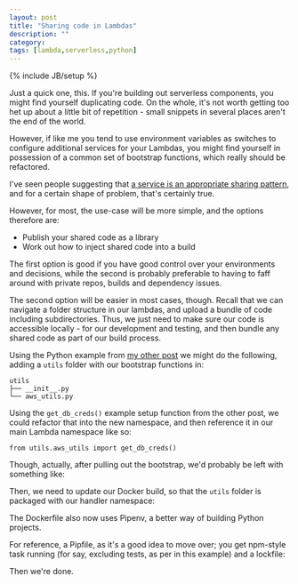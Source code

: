```yaml
---
layout: post
title: "Sharing code in Lambdas"
description: ""
category: 
tags: [lambda,serverless,python]
---
```

{% include JB/setup %}

Just a quick one, this. If you're building out serverless components, you might find yourself duplicating code. On the whole, it's not worth getting too het up about a little bit of repetition - small snippets in several places aren't the end of the world. 

However, if like me you tend to use environment variables as switches to configure additional services for your Lambdas, you might find yourself in possession of a common set of bootstrap functions, which really should be refactored. 

I've seen people suggesting that [a service is an appropriate sharing pattern](https://hackernoon.com/aws-lambda-how-best-to-manage-shared-code-and-shared-infrastructure-827bed395eb7), and for a certain shape of problem, that's certainly true.

However, for most, the use-case will be more simple, and the options therefore are:

- Publish your shared code as a library
- Work out how to inject shared code into a build

The first option is good if you have good control over your environments and decisions, while the second is probably preferable to having to faff around with private repos, builds and dependency issues. 

The second option will be easier in most cases, though. Recall that we can navigate a folder structure in our lambdas, and upload a bundle of code including subdirectories. Thus, we just need to make sure our code is accessible locally - for our development and testing, and then bundle any shared code as part of our build process.

Using the Python example from [my other post](/2018/07/20/structuring-a-serverless-python-backend) we might do the following, adding a `utils` folder with our bootstrap functions in:

```
utils
├── __init__.py
└── aws_utils.py
```

Using the `get_db_creds()` example setup function from the other post, we could refactor that into the new namespace, and then reference it in our main Lambda namespace like so:

    from utils.aws_utils import get_db_creds()

Though, actually, after pulling out the bootstrap, we'd probably be left with something like:

<script src="https://gist.github.com/the-frey/e39e72bfe010eddd352be560f7eb53e3.js"></script>

Then, we need to update our Docker build, so that the `utils` folder is packaged with our handler namespace:

<script src="https://gist.github.com/the-frey/b6c83a38f0b58684c86a57b2ba8682ee.js"></script>

The Dockerfile also now uses Pipenv, a better way of building Python projects.

For reference, a Pipfile, as it's a good idea to move over; you get npm-style task running (for say, excluding tests, as per in this example) and a lockfile: 

<script src="https://gist.github.com/the-frey/4ee4785d193a71fb6b711f1ff99bbd57.js"></script>

Then we're done.

